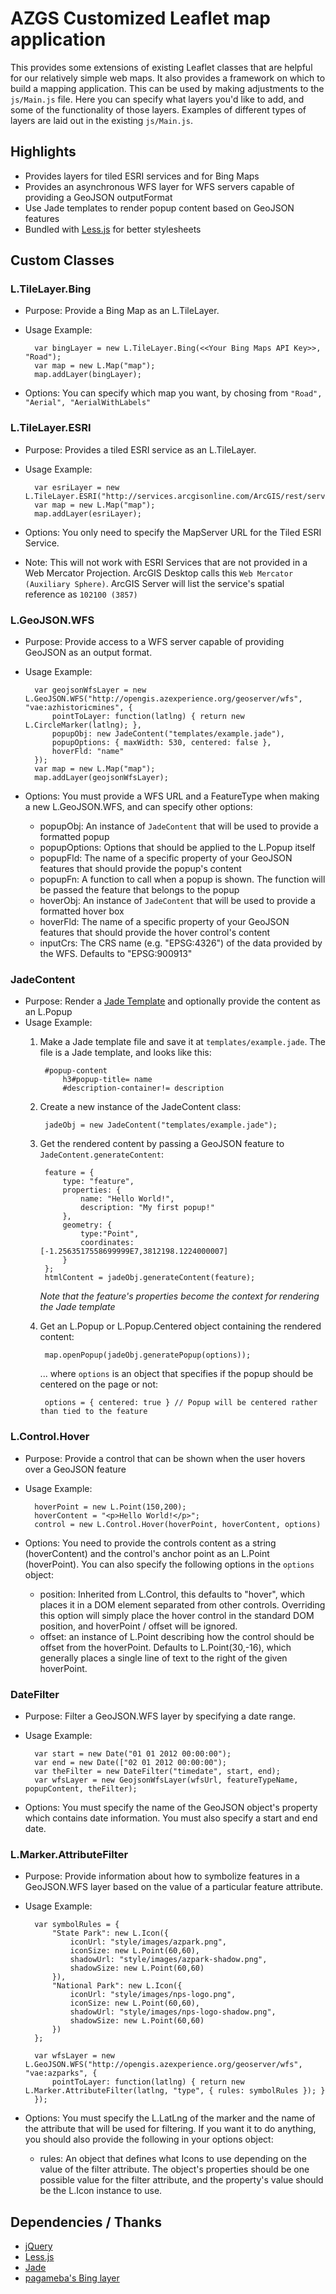 # AZGS Customized Leaflet map application
This provides some extensions of existing Leaflet classes that are helpful 
for our relatively simple web maps. It also provides a framework on which to 
build a mapping application. This can be used by making adjustments to the 
`js/Main.js` file. Here you can specify what layers you'd like to add, and some
of the functionality of those layers. Examples of different types of layers
are laid out in the existing `js/Main.js`.

## Highlights
- Provides layers for tiled ESRI services and for Bing Maps
- Provides an asynchronous WFS layer for WFS servers capable of providing a GeoJSON outputFormat
- Use Jade templates to render popup content based on GeoJSON features
- Bundled with [Less.js](http://lesscss.org) for better stylesheets

## Custom Classes
### L.TileLayer.Bing
- Purpose: Provide a Bing Map as an L.TileLayer.
- Usage Example: 

		var bingLayer = new L.TileLayer.Bing(<<Your Bing Maps API Key>>, "Road");
		var map = new L.Map("map");
		map.addLayer(bingLayer);
		
- Options: You can specify which map you want, by chosing from `"Road", "Aerial", "AerialWithLabels"`

### L.TileLayer.ESRI
- Purpose: Provides a tiled ESRI service as an L.TileLayer.
- Usage Example:

		var esriLayer = new L.TileLayer.ESRI("http://services.arcgisonline.com/ArcGIS/rest/services/NatGeo_World_Map/MapServer")
		var map = new L.Map("map");
		map.addLayer(esriLayer);
		
- Options: You only need to specify the MapServer URL for the Tiled ESRI Service.
- Note: This will not work with ESRI Services that are not provided in a Web Mercator Projection. 
	ArcGIS Desktop calls this `Web Mercator (Auxiliary Sphere)`. ArcGIS Server will list the service's spatial reference as `102100 (3857)`

### L.GeoJSON.WFS
- Purpose: Provide access to a WFS server capable of providing GeoJSON as an output format.
- Usage Example:

		var geojsonWfsLayer = new L.GeoJSON.WFS("http://opengis.azexperience.org/geoserver/wfs", "vae:azhistoricmines", {
			pointToLayer: function(latlng) { return new L.CircleMarker(latlng); },
			popupObj: new JadeContent("templates/example.jade"),
			popupOptions: { maxWidth: 530, centered: false },
			hoverFld: "name"
		});
		var map = new L.Map("map");
		map.addLayer(geojsonWfsLayer); 
		
- Options: You must provide a WFS URL and a FeatureType when making a new L.GeoJSON.WFS, and can specify other options:
	- popupObj: An instance of `JadeContent` that will be used to provide a formatted popup
	- popupOptions: Options that should be applied to the L.Popup itself
	- popupFld: The name of a specific property of your GeoJSON features that should provide the popup's content
	- popupFn: A function to call when a popup is shown. The function will be passed the feature that belongs to the popup
	- hoverObj: An instance of `JadeContent` that will be used to provide a formatted hover box
	- hoverFld: The name of a specific property of your GeoJSON features that should provide the hover control's content
	- inputCrs: The CRS name (e.g. "EPSG:4326") of the data provided by the WFS. Defaults to "EPSG:900913"

### JadeContent
- Purpose: Render a [Jade Template](http://jade-lang.com/) and optionally provide the content as an L.Popup
- Usage Example:
	1. Make a Jade template file and save it at `templates/example.jade`. The file is a Jade template, and looks like this:
	
			#popup-content
				h3#popup-title= name
				#description-container!= description
	
	2. Create a new instance of the JadeContent class:
		
			jadeObj = new JadeContent("templates/example.jade");
			
	3. Get the rendered content by passing a GeoJSON feature to `JadeContent.generateContent`:
	
			feature = { 
				type: "feature", 
				properties: { 
					name: "Hello World!", 
					description: "My first popup!" 
				}, 
				geometry: {
					type:"Point",
					coordinates: [-1.2563517558699999E7,3812198.1224000007]
				}
			};
			htmlContent = jadeObj.generateContent(feature);
			
		*Note that the feature's properties become the context for rendering the Jade template*
	
	4. Get an L.Popup or L.Popup.Centered object containing the rendered content:
		
			map.openPopup(jadeObj.generatePopup(options));
			
		... where `options` is an object that specifies if the popup should be centered on the page or not:
		
			options = { centered: true } // Popup will be centered rather than tied to the feature

### L.Control.Hover
- Purpose: Provide a control that can be shown when the user hovers over a GeoJSON feature
- Usage Example: 
		
		hoverPoint = new L.Point(150,200);
		hoverContent = "<p>Hello World!</p>";
		control = new L.Control.Hover(hoverPoint, hoverContent, options)
		
- Options: You need to provide the controls content as a string (hoverContent) and the control's anchor point as an L.Point (hoverPoint).
	You can also specify the following options in the `options` object:
	- position: Inherited from L.Control, this defaults to "hover", which places it in a DOM element separated from 
		other controls. Overriding this option will simply place the hover control in the standard DOM position, and
		hoverPoint / offset will be ignored.
	- offset: an instance of L.Point describing how the control should be offset from the hoverPoint. Defaults to 
		L.Point(30,-16), which generally places a single line of text  to the right of the given hoverPoint.

### DateFilter
- Purpose: Filter a GeoJSON.WFS layer by specifying a date range.
- Usage Example:

		var start = new Date("01 01 2012 00:00:00");
		var end = new Date(["02 01 2012 00:00:00");
		var theFilter = new DateFilter("timedate", start, end);
		var wfsLayer = new GeojsonWfsLayer(wfsUrl, featureTypeName, popupContent, theFilter);
		
- Options: You must specify the name of the GeoJSON object's property which contains date information. You must also specify a start and
	end date.	

### L.Marker.AttributeFilter
- Purpose: Provide information about how to symbolize features in a GeoJSON.WFS layer based on the value of a particular feature attribute.
- Usage Example:
		
		var symbolRules = {
			"State Park": new L.Icon({ 
		    	iconUrl: "style/images/azpark.png",
		    	iconSize: new L.Point(60,60),
				shadowUrl: "style/images/azpark-shadow.png",
				shadowSize: new L.Point(60,60)
			}),
			"National Park": new L.Icon({ 
		    	iconUrl: "style/images/nps-logo.png",
		    	iconSize: new L.Point(60,60),
		    	shadowUrl: "style/images/nps-logo-shadow.png",
				shadowSize: new L.Point(60,60)
			})
		};
		
		var wfsLayer = new L.GeoJSON.WFS("http://opengis.azexperience.org/geoserver/wfs", "vae:azparks", {
			pointToLayer: function(latlng) { return new L.Marker.AttributeFilter(latlng, "type", { rules: symbolRules }); }
		}); 
		
- Options: You must specify the L.LatLng of the marker and the name of the attribute that will be used for filtering. If you want it to
	do anything, you should also provide the following in your options object:
	- rules: An object that defines what Icons to use depending on the value of the filter attribute. The object's properties should be
		one possible value for the filter attribute, and the property's value should be the L.Icon instance to use.

## Dependencies / Thanks
- [jQuery](http://jquery.com/)
- [Less.js](http://lesscss.org/)
- [Jade](http://jade-lang.com/)
- [pagameba's Bing layer](https://gist.github.com/1221998)
